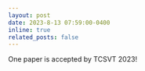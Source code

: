 ```yaml
---
layout: post
date: 2023-8-13 07:59:00-0400
inline: true
related_posts: false
---
```


One paper is accepted by TCSVT 2023!
